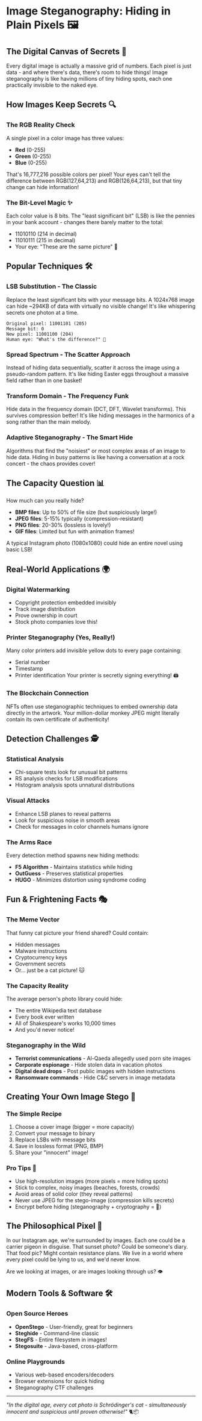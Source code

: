 # Image Steganography: Hiding in Plain Pixels 🖼️

## The Digital Canvas of Secrets 🎨

Every digital image is actually a massive grid of numbers. Each pixel is just data - and where there's data, there's room to hide things! Image steganography is like having millions of tiny hiding spots, each one practically invisible to the naked eye.

## How Images Keep Secrets 🔍

### The RGB Reality Check
A single pixel in a color image has three values:
- **Red** (0-255)
- **Green** (0-255)
- **Blue** (0-255)

That's 16,777,216 possible colors per pixel! Your eyes can't tell the difference between RGB(127,64,213) and RGB(126,64,213), but that tiny change can hide information!

### The Bit-Level Magic ✨
Each color value is 8 bits. The "least significant bit" (LSB) is like the pennies in your bank account - changes there barely matter to the total:
- 11010110 (214 in decimal)
- 11010111 (215 in decimal)
- Your eye: "These are the same picture" 🤷

## Popular Techniques 🛠️

### LSB Substitution - The Classic
Replace the least significant bits with your message bits. A 1024x768 image can hide ~294KB of data with virtually no visible change! It's like whispering secrets one photon at a time.

```
Original pixel: 11001101 (205)
Message bit: 0
New pixel: 11001100 (204)
Human eye: "What's the difference?" 🤔
```

### Spread Spectrum - The Scatter Approach
Instead of hiding data sequentially, scatter it across the image using a pseudo-random pattern. It's like hiding Easter eggs throughout a massive field rather than in one basket!

### Transform Domain - The Frequency Funk
Hide data in the frequency domain (DCT, DFT, Wavelet transforms). This survives compression better! It's like hiding messages in the harmonics of a song rather than the main melody.

### Adaptive Steganography - The Smart Hide
Algorithms that find the "noisiest" or most complex areas of an image to hide data. Hiding in busy patterns is like having a conversation at a rock concert - the chaos provides cover!

## The Capacity Question 📊

How much can you really hide?
- **BMP files**: Up to 50% of file size (but suspiciously large!)
- **JPEG files**: 5-15% typically (compression-resistant)
- **PNG files**: 20-30% (lossless is lovely!)
- **GIF files**: Limited but fun with animation frames!

A typical Instagram photo (1080x1080) could hide an entire novel using basic LSB!

## Real-World Applications 🌍

### Digital Watermarking
- Copyright protection embedded invisibly
- Track image distribution
- Prove ownership in court
- Stock photo companies love this!

### Printer Steganography (Yes, Really!)
Many color printers add invisible yellow dots to every page containing:
- Serial number
- Timestamp
- Printer identification
Your printer is secretly signing everything! 🖨️

### The Blockchain Connection
NFTs often use steganographic techniques to embed ownership data directly in the artwork. Your million-dollar monkey JPEG might literally contain its own certificate of authenticity!

## Detection Challenges 🕵️

### Statistical Analysis
- Chi-square tests look for unusual bit patterns
- RS analysis checks for LSB modifications
- Histogram analysis spots unnatural distributions

### Visual Attacks
- Enhance LSB planes to reveal patterns
- Look for suspicious noise in smooth areas
- Check for messages in color channels humans ignore

### The Arms Race
Every detection method spawns new hiding methods:
- **F5 Algorithm** - Maintains statistics while hiding
- **OutGuess** - Preserves statistical properties
- **HUGO** - Minimizes distortion using syndrome coding

## Fun & Frightening Facts 🎭

### The Meme Vector
That funny cat picture your friend shared? Could contain:
- Hidden messages
- Malware instructions
- Cryptocurrency keys
- Government secrets
- Or... just be a cat picture! 🐱

### The Capacity Reality
The average person's photo library could hide:
- The entire Wikipedia text database
- Every book ever written
- All of Shakespeare's works 10,000 times
- And you'd never notice!

### Steganography in the Wild
- **Terrorist communications** - Al-Qaeda allegedly used porn site images
- **Corporate espionage** - Hide stolen data in vacation photos
- **Digital dead drops** - Post public images with hidden instructions
- **Ransomware commands** - Hide C&C servers in image metadata

## Creating Your Own Image Stego 🎨

### The Simple Recipe
1. Choose a cover image (bigger = more capacity)
2. Convert your message to binary
3. Replace LSBs with message bits
4. Save in lossless format (PNG, BMP)
5. Share your "innocent" image!

### Pro Tips 🎯
- Use high-resolution images (more pixels = more hiding spots)
- Stick to complex, noisy images (beaches, forests, crowds)
- Avoid areas of solid color (they reveal patterns)
- Never use JPEG for the stego-image (compression kills secrets)
- Encrypt before hiding (steganography + cryptography = 💪)

## The Philosophical Pixel 💭

In our Instagram age, we're surrounded by images. Each one could be a carrier pigeon in disguise. That sunset photo? Could be someone's diary. That food pic? Might contain resistance plans. We live in a world where every pixel could be lying to us, and we'd never know.

Are we looking at images, or are images looking through us? 👁️

## Modern Tools & Software 🛠️

### Open Source Heroes
- **OpenStego** - User-friendly, great for beginners
- **Steghide** - Command-line classic
- **StegFS** - Entire filesystem in images!
- **Stegosuite** - Java-based, cross-platform

### Online Playgrounds
- Various web-based encoders/decoders
- Browser extensions for quick hiding
- Steganography CTF challenges

---

*"In the digital age, every cat photo is Schrödinger's cat - simultaneously innocent and suspicious until proven otherwise!"* 🐈📦
